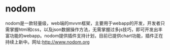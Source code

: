 # nodom
nodom是一款轻量级，web端的mvvm框架，主要用于webapp的开发，开发者只需掌握html和css，以及json数据操作方法，无需掌握过多js技巧，即可开发出丰富功能的webapp。nodom提供插件支持计划，目前已提供chart功能，插件正在持续上新中。网址:http://www.nodom.org